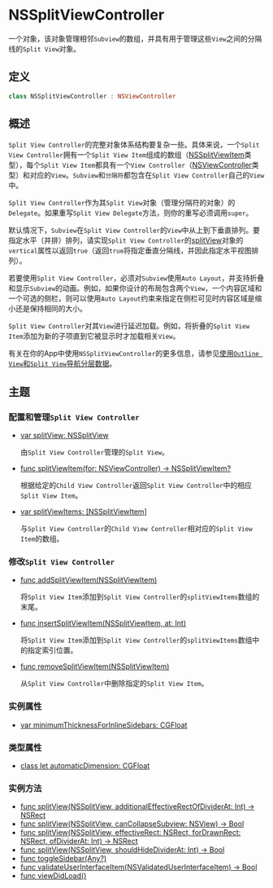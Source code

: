 # NSSplitViewController

一个对象，该对象管理相邻`Subview`的数组，并具有用于管理这些`View`之间的分隔线的`Split View`对象。

## 定义

```swift
class NSSplitViewController : NSViewController
```

## 概述

`Split View Controller`的完整对象体系结构要复杂一些。具体来说，一个`Split View Controller`拥有一个`Split View Item`组成的数组（[NSSplitViewItem]()类型），每个`Split View Item`都具有一个`View Controller`（[NSViewController]()类型）和对应的`View`。`Subview`和`分隔符`都包含在`Split View Controller`自己的`View`中。

`Split View Controller`作为其`Split View`对象（管理分隔符的对象）的`Delegate`。如果重写`Split View Delegate`方法，则你的重写必须调用`super`。

默认情况下，`Subview`在`Split View Controller`的`View`中从上到下垂直排列。要指定水平（并排）排列，请实现`Split View Controller`的[splitView]()对象的`vertical`属性以返回`true`（返回`true`将指定垂直分隔线，并因此指定水平视图排列）。

若要使用`Split View Controller`，必须对`Subview`使用`Auto Layout`，并支持折叠和显示`Subview`的动画。例如，如果你设计的布局包含两个`View`，一个内容区域和一个可选的侧栏，则可以使用`Auto Layout`约束来指定在侧栏可见时内容区域是缩小还是保持相同的大小。

`Split View Controller`对其`View`进行延迟加载。例如，将折叠的`Split View Item`添加为新的子项直到它被显示时才加载相关`View`。

有关在你的App中使用`NSSplitViewController`的更多信息，请参见[使用`Outline View`和`Split View`导航分层数据](../../../../CoCoaBindings/navigating_hierarchical_data_using_outline_and_split_views.md)。

## 主题

### 配置和管理`Split View Controller`

* [var splitView: NSSplitView]()

    由`Split View Controller`管理的`Split View`。

* [func splitViewItem(for: NSViewController) -> NSSplitViewItem?]()

    根据给定的`Child View Controller`返回`Split View Controller`中的相应`Split View Item`。

* [var splitViewItems: [NSSplitViewItem]]()

    与`Split View Controller`的`Child View Controller`相对应的`Split View Item`的数组。

### 修改`Split View Controller`

* [func addSplitViewItem(NSSplitViewItem)]()

    将`Split View Item`添加到`Split View Controller`的`splitViewItems`数组的末尾。

* [func insertSplitViewItem(NSSplitViewItem, at: Int)]()

    将`Split View Item`添加到`Split View Controller`的`splitViewItems`数组中的指定索引位置。

* [func removeSplitViewItem(NSSplitViewItem)]()

    从`Split View Controller`中删除指定的`Split View Item`。

### 实例属性

* [var minimumThicknessForInlineSidebars: CGFloat]()

### 类型属性

* [class let automaticDimension: CGFloat]()

### 实例方法

* [func splitView(NSSplitView, additionalEffectiveRectOfDividerAt: Int) -> NSRect]()
* [func splitView(NSSplitView, canCollapseSubview: NSView) -> Bool]()
* [func splitView(NSSplitView, effectiveRect: NSRect, forDrawnRect: NSRect, ofDividerAt: Int) -> NSRect]()
* [func splitView(NSSplitView, shouldHideDividerAt: Int) -> Bool]()
* [func toggleSidebar(Any?)]()
* [func validateUserInterfaceItem(NSValidatedUserInterfaceItem) -> Bool]()
* [func viewDidLoad()]()